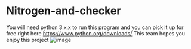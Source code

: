 # Nitrogen-and-checker
You will need python 3.x.x to run this program and you can pick it up for free right here https://www.python.org/downloads/ This team hopes you enjoy this project
![image](https://user-images.githubusercontent.com/75150137/117217422-59b80600-adcf-11eb-97fe-0efbd7c2268a.png)
